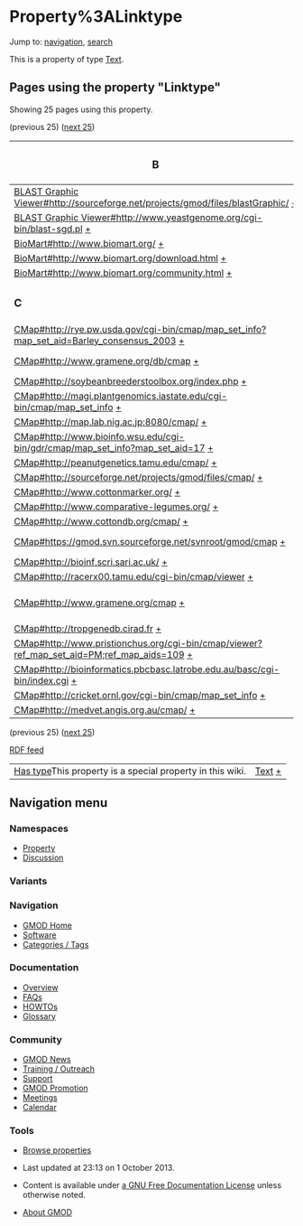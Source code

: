 



<span id="top"></span>




# <span dir="auto">Property%3ALinktype</span>






Jump to: [navigation](#mw-navigation), [search](#p-search)


This is a property of type
[Text](Special%3ATypes/Text "Special%3ATypes/Text").

  
<span id="SMWResults"></span>



## Pages using the property "Linktype"

Showing 25 pages using this property.

(previous 25) ([next
25](http://gmod.org/mediawiki/index.php?title=Property%3ALinktype&from=Canto#SMWResults#SMWResults "Property%3ALinktype"))

<table style="width: 100%; ">
<colgroup>
<col style="width: 50%" />
<col style="width: 50%" />
</colgroup>
<thead>
<tr class="header">
<th class="smwpropname"><h3 id="b">B</h3></th>
<th></th>
</tr>
</thead>
<tbody>
<tr class="odd">
<td class="smwpropname"><a
href="BLAST_Graphic_Viewer.1#http:.2F.2Fsourceforge.net.2Fprojects.2Fgmod.2Ffiles.2FblastGraphic.2F"
title="BLAST Graphic Viewer">BLAST Graphic
Viewer#http://sourceforge.net/projects/gmod/files/blastGraphic/</a> <span
class="smwbrowse"><a
href="Special%3ABrowse/BLAST-20Graphic-20Viewer-23http%3A-2F-2Fsourceforge.net-2Fprojects-2Fgmod-2Ffiles-2FblastGraphic-2F"
title="Special%3ABrowse/BLAST-20Graphic-20Viewer-23http%3A-2F-2Fsourceforge.net-2Fprojects-2Fgmod-2Ffiles-2FblastGraphic-2F">+</a></span></td>
<td class="smwprops">download  <span class="smwsearch"><a
href="Special%3ASearchByProperty/Linktype/download"
title="Special%3ASearchByProperty/Linktype/download">+</a></span></td>
</tr>
<tr class="even">
<td class="smwpropname"><a
href="BLAST_Graphic_Viewer.1#http:.2F.2Fwww.yeastgenome.org.2Fcgi-bin.2Fblast-sgd.pl"
title="BLAST Graphic Viewer">BLAST Graphic
Viewer#http://www.yeastgenome.org/cgi-bin/blast-sgd.pl</a> <span
class="smwbrowse"><a
href="Special%3ABrowse/BLAST-20Graphic-20Viewer-23http%3A-2F-2Fwww.yeastgenome.org-2Fcgi-2Dbin-2Fblast-2Dsgd.pl"
title="Special%3ABrowse/BLAST-20Graphic-20Viewer-23http%3A-2F-2Fwww.yeastgenome.org-2Fcgi-2Dbin-2Fblast-2Dsgd.pl">+</a></span></td>
<td class="smwprops">public server  <span class="smwsearch"><a
href="Special%3ASearchByProperty/Linktype/public-20server"
title="Special%3ASearchByProperty/Linktype/public-20server">+</a></span></td>
</tr>
<tr class="odd">
<td class="smwpropname"><a href="BioMart#http:.2F.2Fwww.biomart.org.2F"
title="BioMart">BioMart#http://www.biomart.org/</a> <span
class="smwbrowse"><a
href="Special%3ABrowse/BioMart-23http%3A-2F-2Fwww.biomart.org-2F"
title="Special%3ABrowse/BioMart-23http%3A-2F-2Fwww.biomart.org-2F">+</a></span></td>
<td class="smwprops">website  <span class="smwsearch"><a
href="Special%3ASearchByProperty/Linktype/website"
title="Special%3ASearchByProperty/Linktype/website">+</a></span></td>
</tr>
<tr class="even">
<td class="smwpropname"><a
href="BioMart#http:.2F.2Fwww.biomart.org.2Fdownload.html"
title="BioMart">BioMart#http://www.biomart.org/download.html</a> <span
class="smwbrowse"><a
href="Special%3ABrowse/BioMart-23http%3A-2F-2Fwww.biomart.org-2Fdownload.html"
title="Special%3ABrowse/BioMart-23http%3A-2F-2Fwww.biomart.org-2Fdownload.html">+</a></span></td>
<td class="smwprops">download  <span class="smwsearch"><a
href="Special%3ASearchByProperty/Linktype/download"
title="Special%3ASearchByProperty/Linktype/download">+</a></span></td>
</tr>
<tr class="odd">
<td class="smwpropname"><a
href="BioMart#http:.2F.2Fwww.biomart.org.2Fcommunity.html"
title="BioMart">BioMart#http://www.biomart.org/community.html</a> <span
class="smwbrowse"><a
href="Special%3ABrowse/BioMart-23http%3A-2F-2Fwww.biomart.org-2Fcommunity.html"
title="Special%3ABrowse/BioMart-23http%3A-2F-2Fwww.biomart.org-2Fcommunity.html">+</a></span></td>
<td class="smwprops">wild URL  <span class="smwsearch"><a
href="Special%3ASearchByProperty/Linktype/wild-20URL"
title="Special%3ASearchByProperty/Linktype/wild-20URL">+</a></span></td>
</tr>
<tr class="even">
<td class="smwpropname"><h3 id="c">C</h3></td>
<td></td>
</tr>
<tr class="odd">
<td class="smwpropname"><a
href="CMap.1#http:.2F.2Frye.pw.usda.gov.2Fcgi-bin.2Fcmap.2Fmap_set_info.3Fmap_set_aid.3DBarley_consensus_2003"
title="CMap">CMap#http://rye.pw.usda.gov/cgi-bin/cmap/map_set_info?map_set_aid=Barley_consensus_2003</a> <span
class="smwbrowse"><a
href="Special%3ABrowse/CMap-23http%3A-2F-2Frye.pw.usda.gov-2Fcgi-2Dbin-2Fcmap-2Fmap_set_info-3Fmap_set_aid=Barley_consensus_2003"
title="Special%3ABrowse/CMap-23http:-2F-2Frye.pw.usda.gov-2Fcgi-2Dbin-2Fcmap-2Fmap set info-3Fmap set aid=Barley consensus 2003">+</a></span></td>
<td class="smwprops">wild URL  <span class="smwsearch"><a
href="Special%3ASearchByProperty/Linktype/wild-20URL"
title="Special%3ASearchByProperty/Linktype/wild-20URL">+</a></span></td>
</tr>
<tr class="even">
<td class="smwpropname"><a
href="CMap.1#http:.2F.2Fwww.gramene.org.2Fdb.2Fcmap"
title="CMap">CMap#http://www.gramene.org/db/cmap</a> <span
class="smwbrowse"><a
href="Special%3ABrowse/CMap-23http%3A-2F-2Fwww.gramene.org-2Fdb-2Fcmap"
title="Special%3ABrowse/CMap-23http%3A-2F-2Fwww.gramene.org-2Fdb-2Fcmap">+</a></span></td>
<td class="smwprops">demo server  <span class="smwsearch"><a
href="Special%3ASearchByProperty/Linktype/demo-20server"
title="Special%3ASearchByProperty/Linktype/demo-20server">+</a></span></td>
</tr>
<tr class="odd">
<td class="smwpropname"><a
href="CMap.1#http:.2F.2Fsoybeanbreederstoolbox.org.2Findex.php"
title="CMap">CMap#http://soybeanbreederstoolbox.org/index.php</a> <span
class="smwbrowse"><a
href="Special%3ABrowse/CMap-23http%3A-2F-2Fsoybeanbreederstoolbox.org-2Findex.php"
title="Special%3ABrowse/CMap-23http%3A-2F-2Fsoybeanbreederstoolbox.org-2Findex.php">+</a></span></td>
<td class="smwprops">wild URL  <span class="smwsearch"><a
href="Special%3ASearchByProperty/Linktype/wild-20URL"
title="Special%3ASearchByProperty/Linktype/wild-20URL">+</a></span></td>
</tr>
<tr class="even">
<td class="smwpropname"><a
href="CMap.1#http:.2F.2Fmagi.plantgenomics.iastate.edu.2Fcgi-bin.2Fcmap.2Fmap_set_info"
title="CMap">CMap#http://magi.plantgenomics.iastate.edu/cgi-bin/cmap/map_set_info</a> <span
class="smwbrowse"><a
href="Special%3ABrowse/CMap-23http%3A-2F-2Fmagi.plantgenomics.iastate.edu-2Fcgi-2Dbin-2Fcmap-2Fmap_set_info"
title="Special%3ABrowse/CMap-23http:-2F-2Fmagi.plantgenomics.iastate.edu-2Fcgi-2Dbin-2Fcmap-2Fmap set info">+</a></span></td>
<td class="smwprops">wild URL  <span class="smwsearch"><a
href="Special%3ASearchByProperty/Linktype/wild-20URL"
title="Special%3ASearchByProperty/Linktype/wild-20URL">+</a></span></td>
</tr>
<tr class="odd">
<td class="smwpropname"><a
href="CMap.1#http:.2F.2Fmap.lab.nig.ac.jp:8080.2Fcmap.2F"
title="CMap">CMap#http://map.lab.nig.ac.jp:8080/cmap/</a> <span
class="smwbrowse"><a
href="Special%3ABrowse/CMap-23http%3A-2F-2Fmap.lab.nig.ac.jp%3A8080-2Fcmap-2F"
title="Special%3ABrowse/CMap-23http%3A-2F-2Fmap.lab.nig.ac.jp%3A8080-2Fcmap-2F">+</a></span></td>
<td class="smwprops">wild URL  <span class="smwsearch"><a
href="Special%3ASearchByProperty/Linktype/wild-20URL"
title="Special%3ASearchByProperty/Linktype/wild-20URL">+</a></span></td>
</tr>
<tr class="even">
<td class="smwpropname"><a
href="CMap.1#http:.2F.2Fwww.bioinfo.wsu.edu.2Fcgi-bin.2Fgdr.2Fcmap.2Fmap_set_info.3Fmap_set_aid.3D17"
title="CMap">CMap#http://www.bioinfo.wsu.edu/cgi-bin/gdr/cmap/map_set_info?map_set_aid=17</a> <span
class="smwbrowse"><a
href="Special%3ABrowse/CMap-23http%3A-2F-2Fwww.bioinfo.wsu.edu-2Fcgi-2Dbin-2Fgdr-2Fcmap-2Fmap_set_info-3Fmap_set_aid=17"
title="Special%3ABrowse/CMap-23http:-2F-2Fwww.bioinfo.wsu.edu-2Fcgi-2Dbin-2Fgdr-2Fcmap-2Fmap set info-3Fmap set aid=17">+</a></span></td>
<td class="smwprops">wild URL  <span class="smwsearch"><a
href="Special%3ASearchByProperty/Linktype/wild-20URL"
title="Special%3ASearchByProperty/Linktype/wild-20URL">+</a></span></td>
</tr>
<tr class="odd">
<td class="smwpropname"><a
href="CMap.1#http:.2F.2Fpeanutgenetics.tamu.edu.2Fcmap.2F"
title="CMap">CMap#http://peanutgenetics.tamu.edu/cmap/</a> <span
class="smwbrowse"><a
href="Special%3ABrowse/CMap-23http%3A-2F-2Fpeanutgenetics.tamu.edu-2Fcmap-2F"
title="Special%3ABrowse/CMap-23http%3A-2F-2Fpeanutgenetics.tamu.edu-2Fcmap-2F">+</a></span></td>
<td class="smwprops">wild URL  <span class="smwsearch"><a
href="Special%3ASearchByProperty/Linktype/wild-20URL"
title="Special%3ASearchByProperty/Linktype/wild-20URL">+</a></span></td>
</tr>
<tr class="even">
<td class="smwpropname"><a
href="CMap.1#http:.2F.2Fsourceforge.net.2Fprojects.2Fgmod.2Ffiles.2Fcmap.2F"
title="CMap">CMap#http://sourceforge.net/projects/gmod/files/cmap/</a> <span
class="smwbrowse"><a
href="Special%3ABrowse/CMap-23http%3A-2F-2Fsourceforge.net-2Fprojects-2Fgmod-2Ffiles-2Fcmap-2F"
title="Special%3ABrowse/CMap-23http%3A-2F-2Fsourceforge.net-2Fprojects-2Fgmod-2Ffiles-2Fcmap-2F">+</a></span></td>
<td class="smwprops">download  <span class="smwsearch"><a
href="Special%3ASearchByProperty/Linktype/download"
title="Special%3ASearchByProperty/Linktype/download">+</a></span></td>
</tr>
<tr class="odd">
<td class="smwpropname"><a
href="CMap.1#http:.2F.2Fwww.cottonmarker.org.2F"
title="CMap">CMap#http://www.cottonmarker.org/</a> <span
class="smwbrowse"><a
href="Special%3ABrowse/CMap-23http%3A-2F-2Fwww.cottonmarker.org-2F"
title="Special%3ABrowse/CMap-23http%3A-2F-2Fwww.cottonmarker.org-2F">+</a></span></td>
<td class="smwprops">wild URL  <span class="smwsearch"><a
href="Special%3ASearchByProperty/Linktype/wild-20URL"
title="Special%3ASearchByProperty/Linktype/wild-20URL">+</a></span></td>
</tr>
<tr class="even">
<td class="smwpropname"><a
href="CMap.1#http:.2F.2Fwww.comparative-legumes.org.2F"
title="CMap">CMap#http://www.comparative-legumes.org/</a> <span
class="smwbrowse"><a
href="Special%3ABrowse/CMap-23http%3A-2F-2Fwww.comparative-2Dlegumes.org-2F"
title="Special%3ABrowse/CMap-23http%3A-2F-2Fwww.comparative-2Dlegumes.org-2F">+</a></span></td>
<td class="smwprops">wild URL  <span class="smwsearch"><a
href="Special%3ASearchByProperty/Linktype/wild-20URL"
title="Special%3ASearchByProperty/Linktype/wild-20URL">+</a></span></td>
</tr>
<tr class="odd">
<td class="smwpropname"><a
href="CMap.1#http:.2F.2Fwww.cottondb.org.2Fcmap.2F"
title="CMap">CMap#http://www.cottondb.org/cmap/</a> <span
class="smwbrowse"><a
href="Special%3ABrowse/CMap-23http%3A-2F-2Fwww.cottondb.org-2Fcmap-2F"
title="Special%3ABrowse/CMap-23http%3A-2F-2Fwww.cottondb.org-2Fcmap-2F">+</a></span></td>
<td class="smwprops">wild URL  <span class="smwsearch"><a
href="Special%3ASearchByProperty/Linktype/wild-20URL"
title="Special%3ASearchByProperty/Linktype/wild-20URL">+</a></span></td>
</tr>
<tr class="even">
<td class="smwpropname"><a
href="CMap.1#https:.2F.2Fgmod.svn.sourceforge.net.2Fsvnroot.2Fgmod.2Fcmap"
title="CMap">CMap#https://gmod.svn.sourceforge.net/svnroot/gmod/cmap</a> <span
class="smwbrowse"><a
href="Special%3ABrowse/CMap-23https%3A-2F-2Fgmod.svn.sourceforge.net-2Fsvnroot-2Fgmod-2Fcmap"
title="Special%3ABrowse/CMap-23https%3A-2F-2Fgmod.svn.sourceforge.net-2Fsvnroot-2Fgmod-2Fcmap">+</a></span></td>
<td class="smwprops">source code  <span class="smwsearch"><a
href="Special%3ASearchByProperty/Linktype/source-20code"
title="Special%3ASearchByProperty/Linktype/source-20code">+</a></span></td>
</tr>
<tr class="odd">
<td class="smwpropname"><a
href="CMap.1#http:.2F.2Fbioinf.scri.sari.ac.uk.2F"
title="CMap">CMap#http://bioinf.scri.sari.ac.uk/</a> <span
class="smwbrowse"><a
href="Special%3ABrowse/CMap-23http%3A-2F-2Fbioinf.scri.sari.ac.uk-2F"
title="Special%3ABrowse/CMap-23http%3A-2F-2Fbioinf.scri.sari.ac.uk-2F">+</a></span></td>
<td class="smwprops">wild URL  <span class="smwsearch"><a
href="Special%3ASearchByProperty/Linktype/wild-20URL"
title="Special%3ASearchByProperty/Linktype/wild-20URL">+</a></span></td>
</tr>
<tr class="even">
<td class="smwpropname"><a
href="CMap.1#http:.2F.2Fracerx00.tamu.edu.2Fcgi-bin.2Fcmap.2Fviewer"
title="CMap">CMap#http://racerx00.tamu.edu/cgi-bin/cmap/viewer</a> <span
class="smwbrowse"><a
href="Special%3ABrowse/CMap-23http%3A-2F-2Fracerx00.tamu.edu-2Fcgi-2Dbin-2Fcmap-2Fviewer"
title="Special%3ABrowse/CMap-23http%3A-2F-2Fracerx00.tamu.edu-2Fcgi-2Dbin-2Fcmap-2Fviewer">+</a></span></td>
<td class="smwprops">wild URL  <span class="smwsearch"><a
href="Special%3ASearchByProperty/Linktype/wild-20URL"
title="Special%3ASearchByProperty/Linktype/wild-20URL">+</a></span></td>
</tr>
<tr class="odd">
<td class="smwpropname"><a
href="CMap.1#http:.2F.2Fwww.gramene.org.2Fcmap"
title="CMap">CMap#http://www.gramene.org/cmap</a> <span
class="smwbrowse"><a
href="Special%3ABrowse/CMap-23http%3A-2F-2Fwww.gramene.org-2Fcmap"
title="Special%3ABrowse/CMap-23http%3A-2F-2Fwww.gramene.org-2Fcmap">+</a></span></td>
<td class="smwprops">public server  <span class="smwsearch"><a
href="Special%3ASearchByProperty/Linktype/public-20server"
title="Special%3ASearchByProperty/Linktype/public-20server">+</a></span>,
wild URL  <span class="smwsearch"><a
href="Special%3ASearchByProperty/Linktype/wild-20URL"
title="Special%3ASearchByProperty/Linktype/wild-20URL">+</a></span></td>
</tr>
<tr class="even">
<td class="smwpropname"><a href="CMap.1#http:.2F.2Ftropgenedb.cirad.fr"
title="CMap">CMap#http://tropgenedb.cirad.fr</a> <span
class="smwbrowse"><a
href="Special%3ABrowse/CMap-23http%3A-2F-2Ftropgenedb.cirad.fr"
title="Special%3ABrowse/CMap-23http%3A-2F-2Ftropgenedb.cirad.fr">+</a></span></td>
<td class="smwprops">wild URL  <span class="smwsearch"><a
href="Special%3ASearchByProperty/Linktype/wild-20URL"
title="Special%3ASearchByProperty/Linktype/wild-20URL">+</a></span></td>
</tr>
<tr class="odd">
<td class="smwpropname"><a
href="CMap.1#http:.2F.2Fwww.pristionchus.org.2Fcgi-bin.2Fcmap.2Fviewer.3Fref_map_set_aid.3DPM.3Bref_map_aids.3D109"
title="CMap">CMap#http://www.pristionchus.org/cgi-bin/cmap/viewer?ref_map_set_aid=PM;ref_map_aids=109</a> <span
class="smwbrowse"><a
href="Special%3ABrowse/CMap-23http%3A-2F-2Fwww.pristionchus.org-2Fcgi-2Dbin-2Fcmap-2Fviewer-3Fref_map_set_aid=PM;ref_map_aids=109"
title="Special%3ABrowse/CMap-23http:-2F-2Fwww.pristionchus.org-2Fcgi-2Dbin-2Fcmap-2Fviewer-3Fref map set aid=PM;ref map aids=109">+</a></span></td>
<td class="smwprops">wild URL  <span class="smwsearch"><a
href="Special%3ASearchByProperty/Linktype/wild-20URL"
title="Special%3ASearchByProperty/Linktype/wild-20URL">+</a></span></td>
</tr>
<tr class="even">
<td class="smwpropname"><a
href="CMap.1#http:.2F.2Fbioinformatics.pbcbasc.latrobe.edu.au.2Fbasc.2Fcgi-bin.2Findex.cgi"
title="CMap">CMap#http://bioinformatics.pbcbasc.latrobe.edu.au/basc/cgi-bin/index.cgi</a> <span
class="smwbrowse"><a
href="Special%3ABrowse/CMap-23http%3A-2F-2Fbioinformatics.pbcbasc.latrobe.edu.au-2Fbasc-2Fcgi-2Dbin-2Findex.cgi"
title="Special%3ABrowse/CMap-23http%3A-2F-2Fbioinformatics.pbcbasc.latrobe.edu.au-2Fbasc-2Fcgi-2Dbin-2Findex.cgi">+</a></span></td>
<td class="smwprops">wild URL  <span class="smwsearch"><a
href="Special%3ASearchByProperty/Linktype/wild-20URL"
title="Special%3ASearchByProperty/Linktype/wild-20URL">+</a></span></td>
</tr>
<tr class="odd">
<td class="smwpropname"><a
href="CMap.1#http:.2F.2Fcricket.ornl.gov.2Fcgi-bin.2Fcmap.2Fmap_set_info"
title="CMap">CMap#http://cricket.ornl.gov/cgi-bin/cmap/map_set_info</a> <span
class="smwbrowse"><a
href="Special%3ABrowse/CMap-23http%3A-2F-2Fcricket.ornl.gov-2Fcgi-2Dbin-2Fcmap-2Fmap_set_info"
title="Special%3ABrowse/CMap-23http:-2F-2Fcricket.ornl.gov-2Fcgi-2Dbin-2Fcmap-2Fmap set info">+</a></span></td>
<td class="smwprops">wild URL  <span class="smwsearch"><a
href="Special%3ASearchByProperty/Linktype/wild-20URL"
title="Special%3ASearchByProperty/Linktype/wild-20URL">+</a></span></td>
</tr>
<tr class="even">
<td class="smwpropname"><a
href="CMap.1#http:.2F.2Fmedvet.angis.org.au.2Fcmap.2F"
title="CMap">CMap#http://medvet.angis.org.au/cmap/</a> <span
class="smwbrowse"><a
href="Special%3ABrowse/CMap-23http%3A-2F-2Fmedvet.angis.org.au-2Fcmap-2F"
title="Special%3ABrowse/CMap-23http%3A-2F-2Fmedvet.angis.org.au-2Fcmap-2F">+</a></span></td>
<td class="smwprops">wild URL  <span class="smwsearch"><a
href="Special%3ASearchByProperty/Linktype/wild-20URL"
title="Special%3ASearchByProperty/Linktype/wild-20URL">+</a></span></td>
</tr>
</tbody>
</table>

(previous 25) ([next
25](http://gmod.org/mediawiki/index.php?title=Property%3ALinktype&from=Canto#SMWResults#SMWResults "Property%3ALinktype"))




</span><span class="smwrdflink"><span class="rdflink">[RDF
feed](http://gmod.org/wiki/Special:ExportRDF/Property%3ALinktype "Special:ExportRDF/Property%3ALinktype")</span></span>

|  |  |
|----|----|
| <span class="smw-highlighter" data-type="1" state="inline" data-title="Property"><span class="smwbuiltin">[Has type](Property%3AHas_type "Property:Has type")</span><span class="smwttcontent">This property is a special property in this wiki.</span></span> | [Text](Special%3ATypes/Text "Special%3ATypes/Text") <span class="smwsearch">[+](Special%3ASearchByProperty/Has-20type/Text "Special%3ASearchByProperty/Has-20type/Text")</span> |






## Navigation menu



### Namespaces

- <span id="ca-nstab-property">[Property](Property%3ALinktype)</span>
- <span id="ca-talk"><a
  href="http://gmod.org/mediawiki/index.php?title=Property_talk:Linktype&amp;action=edit&amp;redlink=1"
  accesskey="t"
  title="Discussion about the content page [t]">Discussion</a></span>


### 

### Variants[](#)








<a href="Main_Page"
style="background-image: url(../images/GMOD-cogs.png);"
title="Visit the main page"></a>


### Navigation



- <span id="n-GMOD-Home">[GMOD Home](Main_Page)</span>
- <span id="n-Software">[Software](GMOD_Components)</span>
- <span id="n-Categories-.2F-Tags">[Categories /
  Tags](Categories)</span>




### Documentation



- <span id="n-Overview">[Overview](Overview)</span>
- <span id="n-FAQs">[FAQs](Category%3AFAQ)</span>
- <span id="n-HOWTOs">[HOWTOs](Category%3AHOWTO)</span>
- <span id="n-Glossary">[Glossary](Glossary)</span>




### Community



- <span id="n-GMOD-News">[GMOD News](GMOD_News)</span>
- <span id="n-Training-.2F-Outreach">[Training /
  Outreach](Training_and_Outreach)</span>
- <span id="n-Support">[Support](Support)</span>
- <span id="n-GMOD-Promotion">[GMOD Promotion](GMOD_Promotion)</span>
- <span id="n-Meetings">[Meetings](Meetings)</span>
- <span id="n-Calendar">[Calendar](Calendar)</span>




### Tools

- <span id="t-smwbrowselink"><a href="Special%3ABrowse/Property%3ALinktype" rel="smw-browse">Browse
  properties</a></span>



- <span id="footer-info-lastmod">Last updated at 23:13 on 1 October
  2013.</span>
<!-- - <span id="footer-info-viewcount">25,791 page views.</span> -->
- <span id="footer-info-copyright">Content is available under
  <a href="http://www.gnu.org/licenses/fdl-1.3.html" class="external"
  rel="nofollow">a GNU Free Documentation License</a> unless otherwise
  noted.</span>

<!-- -->

- <span id="footer-places-about">[About
  GMOD](GMOD%3AAbout "GMOD%3AAbout")</span>

<!-- -->




